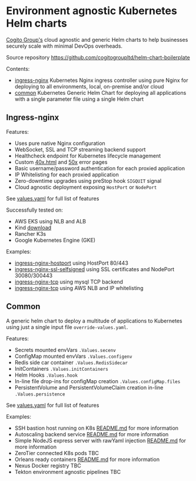 # Environment agnostic Kubernetes Helm charts

[Cogito Group's](https://cogitogroup.co.uk) cloud agnostic and generic Helm charts to help businesses securely scale with minimal DevOps overheads. 

Source repository https://github.com/cogitogroupltd/helm-chart-boilerplate

Contents: 

- [ingress-nginx](./charts/ingress-nginx/README.md) Kubernetes Nginx ingress controller using pure Nginx for deploying to all environments, local, on-premise and/or cloud
- [common](./charts/common/README.md) Kubernetes Generic Helm Chart for deploying all applications with a single parameter file using a single Helm chart

## Ingress-nginx 

Features:
- Uses pure native Nginx configuration 
- WebSocket, SSL and TCP streaming backend support
- Healthcheck endpoint for Kubernetes lifecycle management
- Custom [40x.html](./charts/ingress-nginx/templates/configmap-conf.yaml) and [50x](./charts/ingress-nginx/templates/configmap-conf.yaml) error pages 
- Basic username/password authentication for each proxied application
- IP Whitelisting for each proxied application
- Zero-downtime upgrades using preStop hook `SIGQUIT` signal
- Cloud agnostic deployment exposing `HostPort` or `NodePort`

See [values.yaml](./charts/ingress-nginx/values.yaml) for full list of features

Successfully tested on:
 - AWS EKS using NLB and ALB
 - Kind [download](https://kind.sigs.k8s.io/)
 - Rancher K3s 
 - Google Kubernetes Engine (GKE)

Examples:

- [ingress-nginx-hostport](./examples/ingress-nginx-hostport/README.md) using HostPort 80/443
- [ingress-nginx-ssl-selfsigned](./examples/ingress-nginx-ssl-selfsigned/README.md) using SSL certificates and NodePort 30080/300443
- [ingress-nginx-tcp](./examples/ingress-nginx-tcp/README.md) using mysql TCP backend
- [ingress-nginx-tcp](./examples/ingress-nginx-whitelisting/README.md) using AWS NLB and IP whitelisting


## Common

A generic helm chart to deploy a multitude of applications to Kubernetes using just a single input file `override-values.yaml`.

Features:
- Secrets mounted envVars `.Values.secenv`
- ConfigMap mounted envVars `.Values.configenv`
- Redis side car container `.Values.RedisSidecar`
- InitContainers `.Values.initContainers`
- Helm Hooks `.Values.hook`
- In-line file drop-ins for configMap creation `.Values.configMap.files`
- PersistentVolume and PersistentVolumeClaim creation in-line `.Values.persistence`

See [values.yaml](./charts/common/values.yaml) for full list of features

Examples:

- SSH bastion host running on K8s
    [README.md](./examples/sshd/README.md) for more information
- Autoscaling backend service
    [README.md](./examples/backend-autoscaling/README.md) for more information
- Simple NodeJS express server with rawYaml injection
    [README.md](./examples/node-express/README.md) for more information
- ZeroTier connected K8s pods
    TBC
- Orleans ready containers
    [README.md](./examples/orleans/README.md) for more information
- Nexus Docker registry
    TBC
- Tekton environment agnostic pipelines
    TBC
